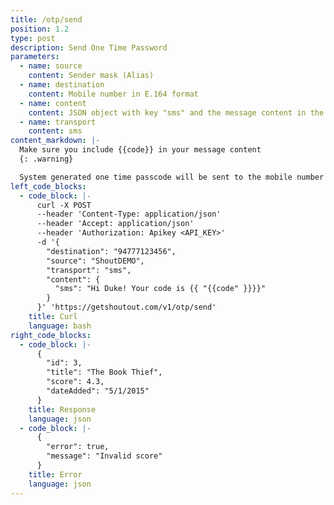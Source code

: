 ```yaml
---
title: /otp/send
position: 1.2
type: post
description: Send One Time Password
parameters:
  - name: source
    content: Sender mask (Alias)
  - name: destination
    content: Mobile number in E.164 format
  - name: content
    content: JSON object with key "sms" and the message content in the value
  - name: transport
    content: sms
content_markdown: |-
  Make sure you include {{code}} in your message content
  {: .warning}

  System generated one time passcode will be sent to the mobile number
left_code_blocks:
  - code_block: |-
      curl -X POST
      --header 'Content-Type: application/json'
      --header 'Accept: application/json'
      --header 'Authorization: Apikey <API_KEY>'
      -d '{
        "destination": "94777123456",
        "source": "ShoutDEMO",
        "transport": "sms",
        "content": {
          "sms": "Hi Duke! Your code is {{ "{{code" }}}}"
        }
      }' 'https://getshoutout.com/v1/otp/send'
    title: Curl
    language: bash
right_code_blocks:
  - code_block: |-
      {
        "id": 3,
        "title": "The Book Thief",
        "score": 4.3,
        "dateAdded": "5/1/2015"
      }
    title: Response
    language: json
  - code_block: |-
      {
        "error": true,
        "message": "Invalid score"
      }
    title: Error
    language: json
---
```



